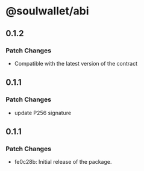 # @soulwallet/abi

## 0.1.2

### Patch Changes

- Compatible with the latest version of the contract

## 0.1.1

### Patch Changes

- update P256 signature

## 0.1.1

### Patch Changes

- fe0c28b: Initial release of the package.

